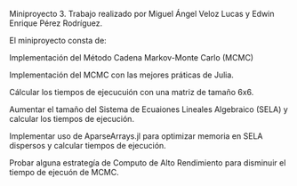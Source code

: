 Miniproyecto 3.
Trabajo realizado por Miguel Ángel Veloz Lucas y Edwin Enrique Pérez Rodríguez.

El miniproyecto consta de:

Implementación del Método Cadena Markov-Monte Carlo (MCMC)

Implementación del MCMC con las mejores práticas de Julia.

Cálcular los tiempos de ejecucuión con una matriz de tamaño 6x6.

Aumentar el tamaño del Sistema de Ecuaiones Lineales Algebraico (SELA) y calcular los tiempos de ejecución.

Implementar uso de AparseArrays.jl para optimizar memoria en SELA dispersos y calcular tiempos de ejecución.

Probar alguna estrategía de Computo de Alto Rendimiento para disminuir el tiempo de ejecuón de MCMC.
